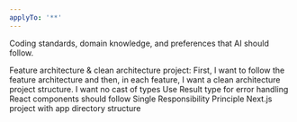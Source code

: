 ```yaml
---
applyTo: '**'
---
```

Coding standards, domain knowledge, and preferences that AI should follow.

Feature architecture & clean architecture project: First, I want to follow the feature architecture and then, in each feature, I want a clean architecture project structure.
I want no cast of types
Use Result type for error handling
React components should follow Single Responsibility Principle
Next.js project with app directory structure
